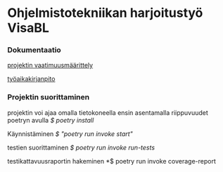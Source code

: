 # Ohjelmistotekniikan harjoitustyö VisaBL 

### Dokumentaatio
[projektin vaatimuusmäärittely](https://github.com/VisaBL/ot-harjoitustyo/blob/master/laskarit/viikko2/Vaatimusmaarittely.md)

[työaikakirjanpito](https://github.com/VisaBL/ot-harjoitustyo/blob/master/projekti/tyoaikakirjanpito.md)

### Projektin suorittaminen 

projektin voi ajaa omalla tietokoneella ensin asentamalla riippuvuudet poetryn avulla 
	*$ poetry install*
	
Käynnistäminen 
	*$ "poetry run invoke start"*
	
testien suorittaminen
	*$ poetry run invoke run-tests*
	
testikattavuusraportin hakeminen
	*$ poetry run invoke coverage-report

